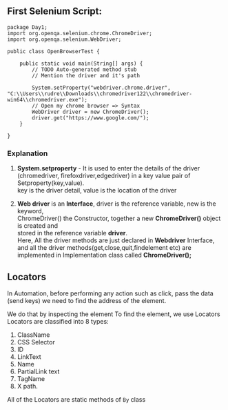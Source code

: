 ## First Selenium Script:

```
package Day1;
import org.openqa.selenium.chrome.ChromeDriver;
import org.openqa.selenium.WebDriver;

public class OpenBrowserTest {

	public static void main(String[] args) {
		// TODO Auto-generated method stub
		// Mention the driver and it's path
		
		System.setProperty("webdriver.chrome.driver", "C:\\Users\\rudre\\Downloads\\chromedriver122\\chromedriver-win64\\chromedriver.exe");
		// Open my chrome browser => Syntax
		WebDriver driver = new ChromeDriver();
		driver.get("https://www.google.com/");
	}

}
```

### Explanation
1. **System.setproperty** - It is used to enter the details of the driver  
(chromedriver, firefoxdriver,edgedriver) in a key value pair of Setproperty(key,value).  
key is the driver detail, value is the location of the driver  

2. **Web driver** is an **Interface**, driver is the reference variable, new is the keyword,  
ChromeDriver() the Constructor, together a new **ChromeDriver()** object is created and  
stored in the reference variable **driver**.  
Here, All the driver methods are just declared in **Webdriver** Interface, and all the driver methods(get,close,quit,findelement etc) are implemented in Implementation class called **ChromeDriver();**

## Locators
In Automation, before performing any action such as click, pass the data (send keys) we need to find the address of the element.

We do that by inspecting the element
To find the element, we use Locators
Locators are classified into 8 types:
1. ClassName
2. CSS Selector
3. ID
4. LinkText
5. Name
6. PartialLink text
7. TagName
8. X path.

All of the Locators are static methods of `By` class